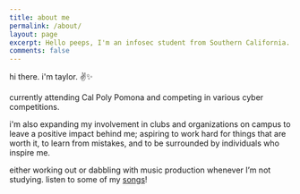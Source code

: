 ```yaml
---
title: about me
permalink: /about/
layout: page
excerpt: Hello peeps, I'm an infosec student from Southern California.
comments: false
---
```

hi there. i'm taylor. ✌✨

currently attending Cal Poly Pomona and competing in various cyber competitions.

i'm also expanding my involvement in clubs and organizations on campus to leave a positive impact behind me; aspiring to work hard for things that are worth it, to learn from mistakes, and to be surrounded by individuals who inspire me.

either working out or dabbling with music production whenever I’m not studying. listen to some of my <a href="https://soundcloud.com/fyrworx" target="_blank" rel="noopener">songs</a>!